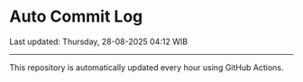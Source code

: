# Auto Commit Log

Last updated: Thursday, 28-08-2025 04:12 WIB

---

This repository is automatically updated every hour using GitHub Actions.
